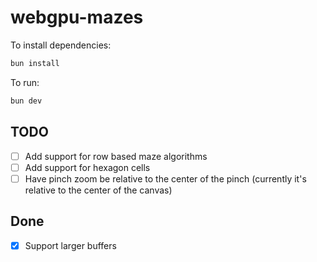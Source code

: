 # webgpu-mazes

To install dependencies:

```bash
bun install
```

To run:

```bash
bun dev
```

## TODO

- [ ] Add support for row based maze algorithms
- [ ] Add support for hexagon cells
- [ ] Have pinch zoom be relative to the center of the pinch (currently it's relative to the center of the canvas)

## Done

- [x] Support larger buffers
